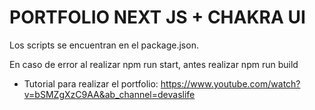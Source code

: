 # PORTFOLIO NEXT JS + CHAKRA UI

Los scripts se encuentran en el package.json.

En caso de error al realizar npm run start, antes realizar npm run build

- Tutorial para realizar el portfolio: https://www.youtube.com/watch?v=bSMZgXzC9AA&ab_channel=devaslife
